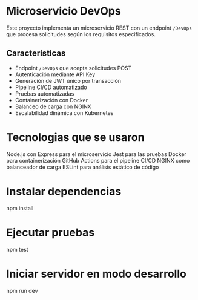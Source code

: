 # Microservicio DevOps

Este proyecto implementa un microservicio REST con un endpoint `/DevOps` que procesa solicitudes según los requisitos especificados.

## Características

- Endpoint `/DevOps` que acepta solicitudes POST
- Autenticación mediante API Key
- Generación de JWT único por transacción
- Pipeline CI/CD automatizado
- Pruebas automatizadas
- Containerización con Docker
- Balanceo de carga con NGINX
- Escalabilidad dinámica con Kubernetes

# Tecnologias que se usaron 
Node.js con Express para el microservicio
Jest para las pruebas
Docker para containerización
GitHub Actions para el pipeline CI/CD
NGINX como balanceador de carga
ESLint para análisis estático de código

# Instalar dependencias
npm install

# Ejecutar pruebas
npm test

# Iniciar servidor en modo desarrollo
npm run dev